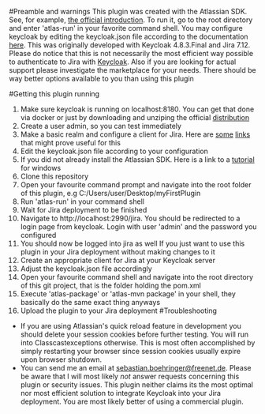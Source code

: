 #Preamble and warnings
This plugin was created with the Atlassian SDK. See, for example, [the official introduction](https://developer.atlassian.com/display/DOCS/Introduction+to+the+Atlassian+Plugin+SDK).
To run it, go to the root directory and enter 'atlas-run' in your favorite command shell.
You may configure keycloak by editing the keycloak.json file according to the documentation [here](https://www.keycloak.org/docs/latest/securing_apps/index.html#java-adapters).
This was originally developed with Keycloak 4.8.3.Final and Jira 7.12.
Please do notice that this is not necessarily the most efficient way possible to authenticate to Jira with [Keycloak](https://www.keycloak.org/). 
Also if you are looking for actual support please investigate the marketplace for your needs. There should be way better options available to you than using this plugin

#Getting this plugin running
1. Make sure keycloak is running on localhost:8180. You can get that done via docker or just by downloading and unziping the official [distribution](https://www.keycloak.org/downloads.html)
2. Create a user admin, so you can test immediately
3. Make a basic realm and configure a client for Jira. Here are [some]() [links]() that might prove useful for this
4. Edit the keycloak.json file according to your configuration
2. If you did not already install the Atlassian SDK. Here is a link to a [tutorial](https://developer.atlassian.com/server/framework/atlassian-sdk/install-the-atlassian-sdk-on-a-windows-system/) for windows
3. Clone this repository
4. Open your favourite command prompt and navigate into the root folder of this plugin, e.g C:/Users/user/Desktop/myFirstPlugin
5. Run 'atlas-run' in your command shell
6. Wait for Jira deployment to be finished
7. Navigate to http://localhost:2990/jira. You should be redirected to a login page from keycloak. Login with user 'admin' and the password you configured
8. You should now be logged into jira as well
If you just want to use this plugin in your Jira deployment without making changes to it
1. Create an appropriate client for Jira at your Keycloak server
2. Adjust the keycloak.json file accordingly
3. Open your favourite command shell and navigate into the root directory of this git project, that is the folder holding the pom.xml
4. Execute 'atlas-package' or 'atlas-mvn package' in your shell, they basically do the same exact thing anyways
5. Upload the plugin to your Jira deployment
#Troubleshooting
* If you are using Atlassian's quick reload feature in development you should delete your session cookies before further testing. You will run into Classcastexceptions otherwise. This is most often accomplished by simply restarting your browser since session cookies usually expire upon browser shutdown.
* You can send me an email at [sebastian.boehringer@freenet.de](mailto:sebastian.boehringer@freenet.de). Please be aware that I will most likely *not* answer requests concerning this plugin or security issues. This plugin neither claims its the most optimal nor most efficient solution to integrate Keycloak into your Jira deployment. You are most likely better of using a commercial plugin.
